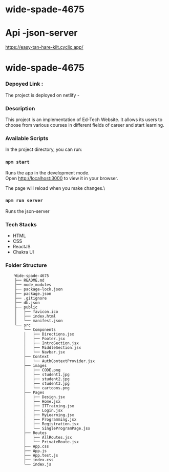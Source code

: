 # wide-spade-4675

 # Api -json-server
https://easy-tan-hare-kilt.cyclic.app/

# wide-spade-4675

### Depoyed Link : 
The project is deployed on netlify - 


### Description

This project is an implementation of Ed-Tech Website. It allows its users to choose from various courses in different fields of career and start learning.


### Available Scripts
In the project directory, you can run:

### `npm start`

Runs the app in the development mode.\
Open [http://localhost:3000](http://localhost:3000) to view it in your browser.

The page will reload when you make changes.\

### `npm run server`

Runs the json-server


### Tech Stacks

- HTML
- CSS
- ReactJS
- Chakra UI


### Folder Structure

```
    Wide-spade-4675
    ├── README.md
    ├── node_modules
    ├── package-lock.json
    ├── package.json
    ├── .gitignore
    ├── db.json
    ├── public
    │   ├── favicon.ico
    │   ├── index.html
    │   └── manifest.json
    └── src
        └── Components
        │   ├── Directions.jsx
        │   ├── Footer.jsx
        │   ├── IntroSection.jsx
        │   ├── MiddleSection.jsx
        │   └── Navbar.jsx
        ├── Context
        │   └── AuthContextProvider.jsx
        ├── images
        │   ├── CODE.png
        │   ├── student1.jpg
        │   ├── student2.jpg
        │   ├── student3.jpg
        │   └── cartoons.png
        ├── Pages
        │   ├── Design.jsx
        │   ├── Home.jsx
        │   ├── ITTraining.jsx
        │   ├── Login.jsx
        │   ├── MyLearning.jsx
        │   ├── Programming.jsx
        │   ├── Registration.jsx
        │   └── SingleProgramPage.jsx
        ├── Routes
        │   ├── AllRoutes.jsx
        │   └── PrivateRoute.jsx
        ├── App.css
        ├── App.js
        ├── App.test.js
        ├── index.css
        └── index.js
```
